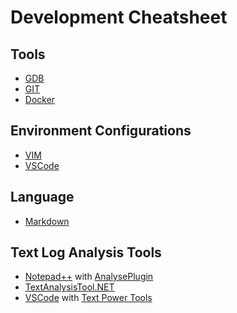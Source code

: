 # Development Cheatsheet

## Tools

+ [GDB](gdb.md)
+ [GIT](git.md)
+ [Docker](docker.md)

## Environment Configurations

+ [VIM](env-configs/vim/README.md)
+ [VSCode](env-configs/vscode/README.md)

## Language

+ [Markdown](languages/markdown/README.md)

## Text Log Analysis Tools

+ [Notepad++](https://notepad-plus-plus.org/downloads/) with [AnalysePlugin](https://sourceforge.net/projects/analyseplugin/)
+ [TextAnalysisTool.NET](https://textanalysistool.github.io/)
+ [VSCode](https://code.visualstudio.com/download) with [Text Power Tools](https://marketplace.visualstudio.com/items?itemName=qcz.text-power-toolshttps://textanalysistool.github.io/)
